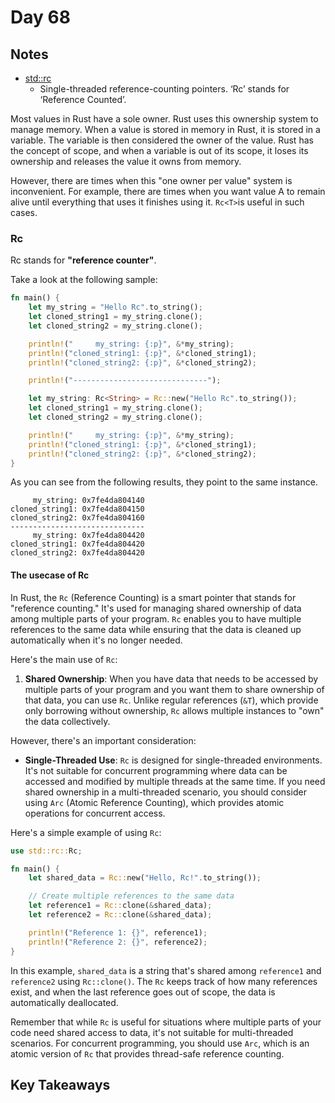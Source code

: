 # Day 68

## Notes

- [std::rc](https://doc.rust-lang.org/std/rc/index.html)
  - Single-threaded reference-counting pointers. ‘Rc’ stands for ‘Reference Counted’.

Most values in Rust have a sole owner. Rust uses this ownership system to manage memory.
When a value is stored in memory in Rust, it is stored in a variable. The variable is then considered the owner of the value.
Rust has the concept of scope, and when a variable is out of its scope, it loses its ownership and releases the value it owns from memory.

However, there are times when this "one owner per value" system is inconvenient.
For example, there are times when you want value A to remain alive until everything that uses it finishes using it.
`Rc<T>`is useful in such cases.

### Rc

Rc stands for **"reference counter"**.

Take a look at the following sample:

```rust
fn main() {
    let my_string = "Hello Rc".to_string();
    let cloned_string1 = my_string.clone();
    let cloned_string2 = my_string.clone();

    println!("     my_string: {:p}", &*my_string);
    println!("cloned_string1: {:p}", &*cloned_string1);
    println!("cloned_string2: {:p}", &*cloned_string2);

    println!("------------------------------");

    let my_string: Rc<String> = Rc::new("Hello Rc".to_string());
    let cloned_string1 = my_string.clone();
    let cloned_string2 = my_string.clone();

    println!("     my_string: {:p}", &*my_string);
    println!("cloned_string1: {:p}", &*cloned_string1);
    println!("cloned_string2: {:p}", &*cloned_string2);
}
```

As you can see from the following results, they point to the same instance.

```shell
     my_string: 0x7fe4da804140
cloned_string1: 0x7fe4da804150
cloned_string2: 0x7fe4da804160
------------------------------
     my_string: 0x7fe4da804420
cloned_string1: 0x7fe4da804420
cloned_string2: 0x7fe4da804420
```

#### The usecase of Rc

In Rust, the `Rc` (Reference Counting) is a smart pointer that stands for "reference counting." It's used for managing shared ownership of data among multiple parts of your program. `Rc` enables you to have multiple references to the same data while ensuring that the data is cleaned up automatically when it's no longer needed.

Here's the main use of `Rc`:

1. **Shared Ownership**:
   When you have data that needs to be accessed by multiple parts of your program and you want them to share ownership of that data, you can use `Rc`. Unlike regular references (`&T`), which provide only borrowing without ownership, `Rc` allows multiple instances to "own" the data collectively.

However, there's an important consideration:

- **Single-Threaded Use**:
  `Rc` is designed for single-threaded environments. It's not suitable for concurrent programming where data can be accessed and modified by multiple threads at the same time. If you need shared ownership in a multi-threaded scenario, you should consider using `Arc` (Atomic Reference Counting), which provides atomic operations for concurrent access.

Here's a simple example of using `Rc`:

```rust
use std::rc::Rc;

fn main() {
    let shared_data = Rc::new("Hello, Rc!".to_string());

    // Create multiple references to the same data
    let reference1 = Rc::clone(&shared_data);
    let reference2 = Rc::clone(&shared_data);

    println!("Reference 1: {}", reference1);
    println!("Reference 2: {}", reference2);
}
```

In this example, `shared_data` is a string that's shared among `reference1` and `reference2` using `Rc::clone()`. The `Rc` keeps track of how many references exist, and when the last reference goes out of scope, the data is automatically deallocated.

Remember that while `Rc` is useful for situations where multiple parts of your code need shared access to data, it's not suitable for multi-threaded scenarios. For concurrent programming, you should use `Arc`, which is an atomic version of `Rc` that provides thread-safe reference counting.

## Key Takeaways
